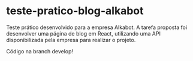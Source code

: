 # teste-pratico-blog-alkabot

<p> Teste prático desenvolvido para a empresa Alkabot. A tarefa proposta foi desenvolver uma página de blog em React, utilizando uma API disponibilizada pela empresa para realizar o projeto. </p>

<p> Código na branch develop! </p>
